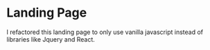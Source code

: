 # Landing Page

I refactored this landing page to only use vanilla javascript instead of libraries like Jquery and React.
